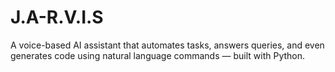 # J.A-R.V.I.S
A voice-based AI assistant that automates tasks, answers queries, and even generates code using natural language commands — built with Python.
